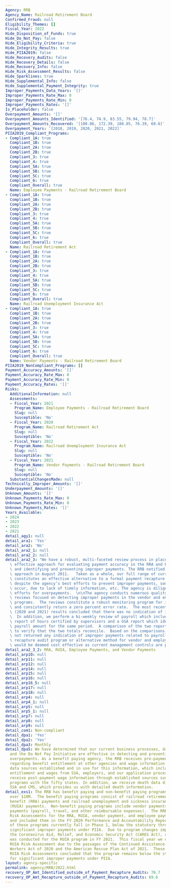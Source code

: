 ```yaml
---
Agency: RRB
Agency_Name: Railroad Retirement Board
Confirmed_Fraud: null
Eligibility_Themes: []
Fiscal_Year: 2022
Hide_Disposition_of_Funds: true
Hide_Do_Not_Pay: false
Hide_Eligibility_Criteria: true
Hide_Integrity_Results: true
Hide_PIIA2019: false
Hide_Recovery_Audits: false
Hide_Recovery_Details: false
Hide_Recovery_Info: false
Hide_Risk_Assessment_Results: false
Hide_Sparklines: true
Hide_Supplemental_Info: false
Hide_Supplemental_Payment_Integrity: true
Improper_Payments_Data_Years: '[]'
Improper_Payments_Rate_Max: 0
Improper_Payments_Rate_Min: 0
Improper_Payments_Rates: '[]'
Is_Placeholder: false
Overpayment_Amounts: '[]'
Overpayment_Amounts_Identified: '[76.4, 74.9, 83.55, 79.94, 78.7]'
Overpayment_Amounts_Recovered: '[100.86, 172.39, 108.85, 76.39, 69.6]'
Overpayment_Years: '[2018, 2019, 2020, 2021, 2022]'
PIIA2019_Compliant_Programs:
- Compliant_1A: true
  Compliant_1B: true
  Compliant_2A: true
  Compliant_2B: true
  Compliant_3: true
  Compliant_4: true
  Compliant_5A: true
  Compliant_5B: true
  Compliant_5C: true
  Compliant_6: true
  Compliant_Overall: true
  Name: Employee Payments - Railroad Retirement Board
- Compliant_1A: true
  Compliant_1B: true
  Compliant_2A: true
  Compliant_2B: true
  Compliant_3: true
  Compliant_4: true
  Compliant_5A: true
  Compliant_5B: true
  Compliant_5C: true
  Compliant_6: true
  Compliant_Overall: true
  Name: Railroad Retirement Act
- Compliant_1A: true
  Compliant_1B: true
  Compliant_2A: true
  Compliant_2B: true
  Compliant_3: true
  Compliant_4: true
  Compliant_5A: true
  Compliant_5B: true
  Compliant_5C: true
  Compliant_6: true
  Compliant_Overall: true
  Name: Railroad Unemployment Insurance Act
- Compliant_1A: true
  Compliant_1B: true
  Compliant_2A: true
  Compliant_2B: true
  Compliant_3: true
  Compliant_4: true
  Compliant_5A: true
  Compliant_5B: true
  Compliant_5C: true
  Compliant_6: true
  Compliant_Overall: true
  Name: Vendor Payments - Railroad Retirement Board
PIIA2019_NonCompliant_Programs: []
Payment_Accuracy_Amounts: '[]'
Payment_Accuracy_Rate_Max: 0
Payment_Accuracy_Rate_Min: 0
Payment_Accuracy_Rates: '[]'
Risks:
  AdditionalInformation: null
  Assessments:
  - Fiscal_Year: 2021
    Program_Name: Employee Payments - Railroad Retirement Board
    Slug: null
    Susceptible: 'No'
  - Fiscal_Year: 2020
    Program_Name: Railroad Retirement Act
    Slug: null
    Susceptible: 'No'
  - Fiscal_Year: 2022
    Program_Name: Railroad Unemployment Insurance Act
    Slug: null
    Susceptible: 'No'
  - Fiscal_Year: 2021
    Program_Name: Vendor Payments - Railroad Retirement Board
    Slug: null
    Susceptible: 'No'
  SubstantialChangesMade: null
Technically_Improper_Amounts: '[]'
Underpayment_Amounts: '[]'
Unknown_Amounts: '[]'
Unknown_Payments_Rate_Max: 0
Unknown_Payments_Rate_Min: 0
Unknown_Payments_Rates: '[]'
Years_Available:
- 2024
- 2023
- 2022
- 2021
detail_agy1: null
detail_ara1: 'Yes'
detail_ara2: 'No'
detail_ara2_1: null
detail_ara2_2: null
detail_ara2_3: "We have a robust, multi-faceted review process in place that is an\
  \ effective approach for evaluating payment accuracy in the RRA and RUIA programs\
  \ and identifying and preventing improper payments. The RRB notified OMB of our\
  \ approach in August 2011.   Taken as a whole, our full range of current activities\
  \ constitutes an effective alternative to a formal payment recapture program. However,\
  \ despite the agency’s best efforts to prevent improper payments, some will always\
  \ occur, due to lack of timely information, etc. The agency is diligent in its recovery\
  \ efforts for overpayments.  \n\nThe agency conducts numerous quality assurance\
  \ reviews focused on detecting improper payments in the vendor and employee payment\
  \ programs.  The reviews constitute a robust monitoring program for improper payments\
  \ and consistently return a zero percent error rate.  The most recent Fiscal Years’\
  \ (2020 and 2021) results concluded that there was no indication of improper payments.\
  \  In addition, we perform a bi-weekly review of payroll which includes a HR Links\
  \ report of hours certified by supervisors and a GSA report which identifies the\
  \ payroll amount for the same period.  A comparison of the two reports is completed\
  \ to verify that the two totals reconcile.  Based on the comparisons, results have\
  \ not returned any indication of improper payments related to payroll.  Thus, no\
  \ recapture audit program or alternative method for vendor and employee payments\
  \ would be deemed cost effective as current management controls are proving effective."
detail_ara2_3_2: RRA, RUIA, Employee Payments, and Vendor Payments
detail_arp10: null
detail_arp11: null
detail_arp12: null
detail_arp14: null
detail_arp15: null
detail_arp16: null
detail_arp16_5: null
detail_arp17: null
detail_arp18: null
detail_arp4: null
detail_arp4_1: null
detail_arp5: null
detail_arp5_1: null
detail_arp7: null
detail_arp8: null
detail_arp9: null
detail_com1: Non-compliant
detail_dpa1: 'Yes'
detail_dpa2: 'Yes'
detail_dpa3: Monthly
detail_dpa5: We have determined that our current business processes, data sources,
  and the Do Not Pay Initiative are effective in detecting and preventing benefit
  overpayments. As a benefit paying agency, the RRB receives pre-payment information
  regarding benefit entitlement at other agencies and wage information.  We have ongoing
  data sources established and in use for this information, which includes benefit
  entitlement and wages from SSA, employers, and our application process. We also
  receive post-payment wage information through established sources such as wage matching
  programs with the fifty states. In addition, we receive death data directly from
  SSA and CMS, which provides us with detailed death information.
detail_exs1: The RRB has benefit paying and non-benefit paying programs with outlays
  over $10M.  The benefit paying programs consist of railroad retirement and survivor
  benefit (RRA) payments and railroad unemployment and sickness insurance benefit
  (RUIA) payments.  Non-benefit paying programs include vendor payments and employee
  payments (payroll, travel, and other reimbursable expenses).  The RRB conducted
  Risk Assessments for the RRA, RUIA, vendor payment, and employee payment programs
  and included them in the FY 2020 Performance and Accountability Report. All four
  of these programs currently fall in Phase 1, below the statutory thresholds for
  significant improper payments under PIIA.  Due to program changes implemented by
  the Coronavirus Aid, Relief, and Economic Security Act (CARES Act), a Risk Assessment
  was conducted for the RUIA program in FY 2021.  This fiscal year we conducted another
  RUIA Risk Assessment due to the passages of the Continued Assistance to Railway
  Workers Act of 2020 and the American Rescue Plan Act of 2021.  These two subsequent
  RUIA Risk Assessments concluded that the program remains below the statutory thresholds
  for significant improper payments under PIIA.
layout: agency-specific
permalink: agency/RRB/2022.html
recovery_OP_Amt_Identified_outside_of_Payment_Recapture_Audits: 78.7
recovery_OP_Amt_Recapture_outside_of_Payment_Recapture_Audits: 69.6
---
```

